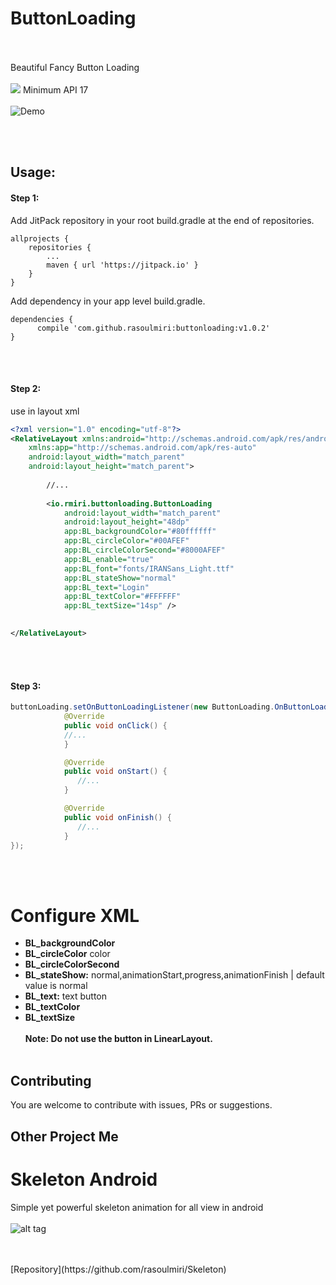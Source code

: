 # ButtonLoading
<br/><br/>
Beautiful Fancy Button Loading<br/><br/>
[![](https://jitpack.io/v/rasoulmiri/buttonloading.svg)](https://jitpack.io/#rasoulmiri/buttonloading)
Minimum API 17
<br/><br/>
![Demo](https://raw.githubusercontent.com/rasoulmiri/ButtonLoading/master/demoFile/1.gif)

<br/><br/>



## Usage:
#### Step 1:

Add JitPack repository in your root build.gradle at the end of repositories.

    allprojects {
        repositories {
    	    ...
    	    maven { url 'https://jitpack.io' }
        }
    }
   
Add dependency in your app level build.gradle.

    dependencies {
	      compile 'com.github.rasoulmiri:buttonloading:v1.0.2'
	}

<br/><br/>
#### Step 2:
use in layout xml 

```xml
<?xml version="1.0" encoding="utf-8"?>
<RelativeLayout xmlns:android="http://schemas.android.com/apk/res/android"
    xmlns:app="http://schemas.android.com/apk/res-auto"
    android:layout_width="match_parent"
    android:layout_height="match_parent">
    
        //...
  
        <io.rmiri.buttonloading.ButtonLoading
            android:layout_width="match_parent"
            android:layout_height="48dp"
            app:BL_backgroundColor="#80ffffff"
            app:BL_circleColor="#00AFEF"
            app:BL_circleColorSecond="#8000AFEF"
            app:BL_enable="true"
            app:BL_font="fonts/IRANSans_Light.ttf"
            app:BL_stateShow="normal"
            app:BL_text="Login"
            app:BL_textColor="#FFFFFF"
            app:BL_textSize="14sp" />

    
</RelativeLayout>
```
<br/><br/>
#### Step 3:

```java
buttonLoading.setOnButtonLoadingListener(new ButtonLoading.OnButtonLoadingListener() {
            @Override
            public void onClick() {
           	//...
            }

            @Override
            public void onStart() {
               //...
            }

            @Override
            public void onFinish() {
               //...
            }
});
```
<br/><br/>
# Configure XML
 * **BL_backgroundColor** 
 * **BL_circleColor** color 
 * **BL_circleColorSecond**
 * **BL_stateShow:** normal,animationStart,progress,animationFinish | default value is normal
 * **BL_text:** text button
 * **BL_textColor** 
 * **BL_textSize**
 <br/><br/>
 **Note: Do not use the button in LinearLayout.**
  <br/><br/>
 ## Contributing
 

You are welcome to contribute with issues, PRs or suggestions.



## Other Project Me

# Skeleton Android
Simple yet powerful skeleton animation for all view in android 
<br/><br/>
![alt tag](https://github.com/rasoulmiri/Skeleton/blob/master/demoFile/1.gif)
<br/><br/>


<br/>
[Repository](https://github.com/rasoulmiri/Skeleton)
<br/>
